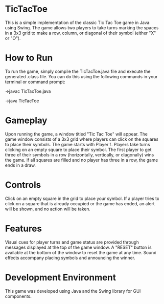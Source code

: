 # TicTacToe
This is a simple implementation of the classic Tic Tac Toe game in Java using Swing. The game allows two players to take turns marking the spaces in a 3x3 grid to make a row, column, or diagonal of their symbol (either "X" or "O").

# How to Run
To run the game, simply compile the TicTacToe.java file and execute the generated .class file. You can do this using the following commands in your terminal or command prompt:

->javac TicTacToe.java

->java TicTacToe

# Gameplay
Upon running the game, a window titled "Tic Tac Toe" will appear. The game window consists of a 3x3 grid where players can click on the squares to place their symbols.
The game starts with Player 1. Players take turns clicking on an empty square to place their symbol. The first player to get three of their symbols in a row (horizontally, vertically, or diagonally) wins the game. If all squares are filled and no player has three in a row, the game ends in a draw.

# Controls
Click on an empty square in the grid to place your symbol.
If a player tries to click on a square that is already occupied or the game has ended, an alert will be shown, and no action will be taken.

# Features
Visual cues for player turns and game status are provided through messages displayed at the top of the game window.
A "RESET" button is available at the bottom of the window to reset the game at any time.
Sound effects accompany placing symbols and announcing the winner.

# Development Environment
This game was developed using Java and the Swing library for GUI components.

